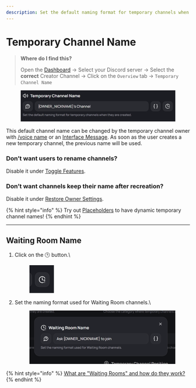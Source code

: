 ```yaml
---
description: Set the default naming format for temporary channels when they are created.
---
```


# Temporary Channel Name

> **Where do I find this?**
>
> Open the [Dashboard](https://tempvoice.xyz/dashboard) -> Select your Discord server -> Select the **correct** Creator Channel -> Click on the `Overview` tab -> `Temporary Channel Name`   &#x20;

<figure><img src="../../.gitbook/assets/image (77).png" alt=""><figcaption></figcaption></figure>

This default channel name can be changed by the temporary channel owner with [/voice name](../../commands/voice/name.md) or an [Interface Message](../../commands/interface.md). As soon as the user creates a new temporary channel, the previous name will be used.

### Don’t want users to rename channels?

Disable it under [Toggle Features](../moderation/features.md).

### Don’t want channels keep their name after recreation?

Disable it under [Restore Owner Settings](../moderation/restore.md).

{% hint style="info" %}
Try out [Placeholders](../../faq/how-to-use-placeholders/) to have dynamic temporary channel names!
{% endhint %}

***

## Waiting Room Name <a href="#waiting-rooms" id="waiting-rooms"></a>

1.  Click on the 🕒 button.\


    <figure><img src="../../.gitbook/assets/image (78).png" alt="" width="67"><figcaption></figcaption></figure>


2.  Set the naming format used for Waiting Room channels.\


    <figure><img src="../../.gitbook/assets/image (79).png" alt=""><figcaption></figcaption></figure>

{% hint style="info" %}
[What are "Waiting Rooms" and how do they work?](../../commands/voice/waiting.md)
{% endhint %}
